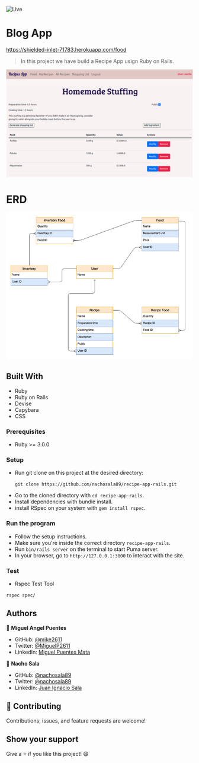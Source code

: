![Live](https://img.shields.io/badge/Microverse-blueviolet)

# Blog App 
https://shielded-inlet-71783.herokuapp.com/food

> In this project we have build a Recipe App usign Ruby on Rails.


![screenshot](./readme_img/screenshot.png)

# ERD

![ERD](./readme_img/recipe_app_erd.png)

## Built With

- Ruby
- Ruby on Rails
- Devise
- Capybara
- CSS

### Prerequisites

- Ruby >= 3.0.0

### Setup

- Run git clone on this project at the desired directory:
   ```
   git clone https://github.com/nachosala89/recipe-app-rails.git
   ```
- Go to the cloned directory with `cd recipe-app-rails`.
- Install dependencies with bundle install.
- install RSpec on your system with `gem install rspec`.

### Run the program
- Follow the setup instructions.
- Make sure you're inside the correct directory `recipe-app-rails`.
- Run `bin/rails server` on the terminal to start Puma server.
- In your browser, go to `http://127.0.0.1:3000` to interact with the site.

### Test

- Rspec Test Tool
``` 
rspec spec/
```

## Authors

👤 **Miguel Angel Puentes**
- GitHub: [@mike2611](https://github.com/mike2611)
- Twitter: [@MiguelP2611](https://twitter.com/MiguelP2611)
- LinkedIn: [Miguel Puentes Mata](https://linkedin.com/in/miguel-puentes-mata-90a562139/)

👤 **Nacho Sala**

- GitHub: [@nachosala89](https://github.com/nachosala89)
- Twitter: [@nachosala89](https://twitter.com/nachosala89)
- LinkedIn: [Juan Ignacio Sala](https://www.linkedin.com/in/nacho-sala)

## 🤝 Contributing

Contributions, issues, and feature requests are welcome!

## Show your support

Give a ⭐️ if you like this project! 😄

